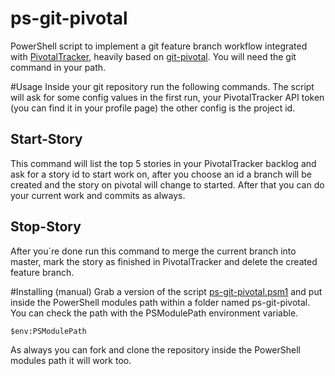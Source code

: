 ps-git-pivotal
=====
PowerShell script to implement a git feature branch workflow integrated with [PivotalTracker][1], heavily based on [git-pivotal][2].
You will need the git command in your path.

#Usage
Inside your git repository run the following commands. The script will ask for some config values in the first run, your PivotalTracker API token (you can find it in your profile page) the other config is the project id.

Start-Story
-----------
This command will list the top 5 stories in your PivotalTracker backlog and ask for a story id to start work on, after you choose an id a branch will be created and the story on pivotal will change to started.
After that you can do your current work and commits as always.

Stop-Story
----------
After you´re done run this command to merge the current branch into master, mark the story as finished in PivotalTracker and delete the created feature branch. 

#Installing (manual)
Grab a version of the script [ps-git-pivotal.psm1][3] and put inside the PowerShell modules path within a folder named ps-git-pivotal. You can check the path with the PSModulePath environment variable.
```
$env:PSModulePath
```
As always you can fork and clone the repository inside the PowerShell modules path it will work too.

[1]: https://www.pivotaltracker.com/
[2]: https://github.com/trydionel/git-pivotal
[3]: https://github.com/marciotoshio/ps-git-pivotal/raw/master/ps-git-pivotal.psm1
